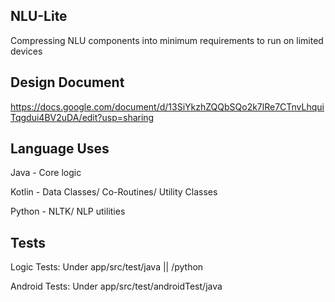 ## NLU-Lite
Compressing NLU components into minimum requirements to run on limited devices

## Design Document
https://docs.google.com/document/d/13SiYkzhZQQbSQo2k7lRe7CTnvLhquiTqgdui4BV2uDA/edit?usp=sharing

## Language Uses
Java - Core logic

Kotlin - Data Classes/ Co-Routines/ Utility Classes

Python - NLTK/ NLP utilities

## Tests
Logic Tests: Under app/src/test/java || /python

Android Tests: Under app/src/test/androidTest/java

